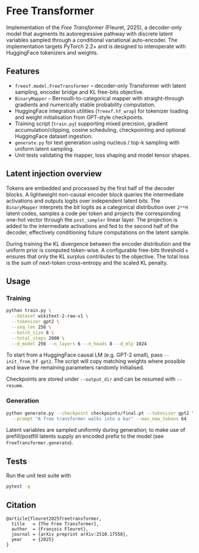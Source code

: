# Free Transformer

Implementation of the *Free Transformer* (Fleuret, 2025), a decoder-only model that augments its autoregressive pathway with discrete latent variables sampled through a conditional variational auto-encoder. The implementation targets PyTorch 2.2+ and is designed to interoperate with HuggingFace tokenizers and weights.

## Features

* `freexf.model.FreeTransformer` – decoder-only Transformer with latent sampling, encoder bridge and KL free-bits objective.
* `BinaryMapper` – Bernoulli-to-categorical mapper with straight-through gradients and numerically stable probability computation.
* HuggingFace integration utilities (`freexf.hf_wrap`) for tokenizer loading and weight initialisation from GPT-style checkpoints.
* Training script (`train.py`) supporting mixed precision, gradient accumulation/clipping, cosine scheduling, checkpointing and optional HuggingFace dataset ingestion.
* `generate.py` for text generation using nucleus / top-k sampling with uniform latent sampling.
* Unit tests validating the mapper, loss shaping and model tensor shapes.

## Latent injection overview

Tokens are embedded and processed by the first half of the decoder blocks. A lightweight non-causal encoder block queries the intermediate activations and outputs logits over independent latent bits. The `BinaryMapper` interprets the bit logits as a categorical distribution over `2**H` latent codes, samples a code per token and projects the corresponding one-hot vector through the `post_sampler` linear layer. The projection is added to the intermediate activations and fed to the second half of the decoder, effectively conditioning future computations on the latent sample.

During training the KL divergence between the encoder distribution and the uniform prior is computed token-wise. A configurable free-bits threshold `κ` ensures that only the KL surplus contributes to the objective. The total loss is the sum of next-token cross-entropy and the scaled KL penalty.

## Usage

### Training

```bash
python train.py \
  --dataset wikitext-2-raw-v1 \
  --tokenizer gpt2 \
  --seq_len 256 \
  --batch_size 8 \
  --total_steps 2000 \
  --d_model 256 --n_layers 6 --n_heads 8 --d_mlp 1024
```

To start from a HuggingFace causal LM (e.g. GPT-2 small), pass `--init_from_hf gpt2`. The script will copy matching weights where possible and leave the remaining parameters randomly initialised.

Checkpoints are stored under `--output_dir` and can be resumed with `--resume`.

### Generation

```bash
python generate.py --checkpoint checkpoints/final.pt --tokenizer gpt2 \
  --prompt "A free transformer walks into a bar" --max_new_tokens 64
```

Latent variables are sampled uniformly during generation; to make use of prefill/postfill latents supply an encoded prefix to the model (see `FreeTransformer.generate`).

## Tests

Run the unit test suite with

```bash
pytest -q
```

## Citation

```text
@article{fleuret2025freetransformer,
  title   = {The Free Transformer},
  author  = {François Fleuret},
  journal = {arXiv preprint arXiv:2510.17558},
  year    = {2025}
}
```
